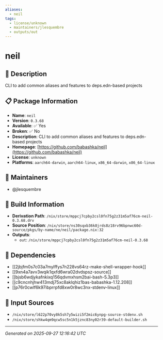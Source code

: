 ```yaml
---
aliases:
  - neil
tags:
  - license/unknown
  - maintainers/jlesquembre
  - outputs/out
---
```


# neil

## 📝 Description

CLI to add common aliases and features to deps.edn-based projects

## 📋 Package Information

- **Name**: `neil`
- **Version**: `0.3.68`
- **Available**: ✅ Yes
- **Broken**: ✅ No
- **Description**: CLI to add common aliases and features to deps.edn-based projects
- **Homepage**: [https://github.com/babashka/neil](https://github.com/babashka/neil)
- **License**: `unknown`
- **Platforms**: `aarch64-darwin`, `aarch64-linux`, `x86_64-darwin`, `x86_64-linux`
## 👥 Maintainers

- @jlesquembre


## 🔧 Build Information

- **Derivation Path**: `/nix/store/mppcj7cpby2csl0fn75g2z31m5af76cm-neil-0.3.68.drv`
- **Source Position**: `/nix/store/ns30sqxb36k8jrds8z18rv96bpnwc60d-source/pkgs/by-name/ne/neil/package.nix:32`
- **Outputs**:
  - `out`:  `/nix/store/mppcj7cpby2csl0fn75g2z31m5af76cm-neil-0.3.68`

## 🔗 Dependencies

- [[2jbjfm0s7c03a7mylffys7n228vs64rz-make-shell-wrapper-hook]]
- [[9xn4a7avv3wqik1qxfd6wra02dvdspsz-source]]
- [[bjsb6wdjykafnkixq156qdvmxhsm2bai-bash-5.3p3]]
- [[c9cncnhjhw413mdj75xc8aklqhiz1bas-babashka-1.12.208]]
- [[p76r0cwlf6k97ibprrpfd8xw0r8wc3nx-stdenv-linux]]

## 📁 Input Sources

- `/nix/store/l622p70vy8k5sh7y5wizi5f2mic6ynpg-source-stdenv.sh`
- `/nix/store/shkw4qm9qcw5sc5n1k5jznc83ny02r39-default-builder.sh`

---
*Generated on 2025-09-27 12:16:42 UTC*
